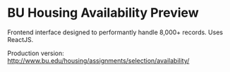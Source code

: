 # BU Housing Availability Preview

Frontend interface designed to performantly handle 8,000+ records. Uses ReactJS.

Production version: http://www.bu.edu/housing/assignments/selection/availability/ 
